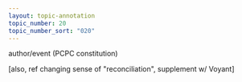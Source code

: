 ```yaml
---
layout: topic-annotation
topic_number: 20
topic_number_sort: "020"
---
```


author/event (PCPC constitution)

[also, ref changing sense of "reconciliation", supplement w/ Voyant]
